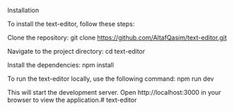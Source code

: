 Installation

To install the text-editor, follow these steps:

Clone the repository:
git clone https://github.com/AltafQasim/text-editor.git


Navigate to the project directory:
cd text-editor


Install the dependencies:
npm install


To run the text-editor locally, use the following command:
npm run dev


This will start the development server. Open http://localhost:3000 in your browser to view the application.#   t e x t - e d i t o r  
 